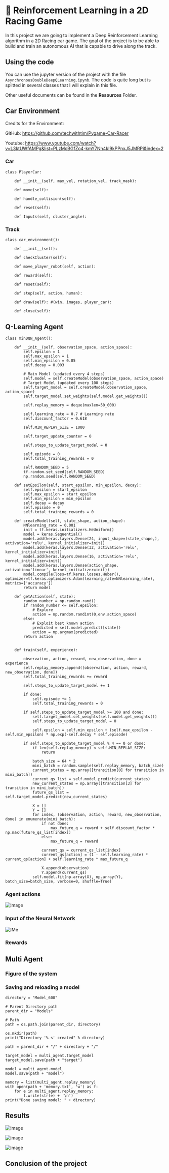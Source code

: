 # :red_car: Reinforcement Learning in a 2D Racing Game

In this project we are going to implement a Deep Reinforcement Learning algorithm in a 2D Racing car game.
The goal of the project is to be able to build and train an autonomous AI that is capable to drive along the track. 

## Using the code

You can use the jupyter version of the project with the file ```AsynchronousDoubleDeepQLearning.ipynb```.
The code is quite long but is splitted in several classes that I will explain in this file.

Other useful documents can be found in the **Resources** Folder.

## Car Environment
Credits for the Environment: 

GitHub: https://github.com/techwithtim/Pygame-Car-Racer

Youtube: https://www.youtube.com/watch?v=L3ktUWfAMPg&list=PLzMcBGfZo4-kmY7Nh4kI9kPPnxJ5JMRPj&index=2

### Car

```
class PlayerCar:

    def __init__(self, max_vel, rotation_vel, track_mask):

    def move(self):
    
    def handle_collision(self):

    def reset(self):
       
    def Inputs(self, cluster_angle):
```

### Track

```
class car_environment():

    def __init__(self):
     
    def checkCluster(self):
       
    def move_player_robot(self, action):
         
    def reward(self):
        
    def reset(self):

    def step(self, action, human):
     
    def draw(self): #(win, images, player_car):
 
    def close(self):
```

## Q-Learning Agent

```
class minDQN_Agent():
    
    def __init__(self, observation_space, action_space):
        self.epsilon = 1
        self.max_epsilon = 1
        self.min_epsilon = 0.05
        self.decay = 0.003

        # Main Model (updated every 4 steps)
        self.model = self.createModel(observation_space, action_space)
        # Target Model (updated every 100 steps)
        self.target_model = self.createModel(observation_space, action_space)
        self.target_model.set_weights(self.model.get_weights())

        self.replay_memory = deque(maxlen=50_000)
        
        self.learning_rate = 0.7 # Learning rate
        self.discount_factor = 0.618

        self.MIN_REPLAY_SIZE = 1000

        self.target_update_counter = 0

        self.steps_to_update_target_model = 0

        self.episode = 0
        self.total_training_rewards = 0
        
        self.RANDOM_SEED = 5
        tf.random.set_seed(self.RANDOM_SEED)
        np.random.seed(self.RANDOM_SEED)
        
    def setEpsilon(self, start_epsilon, min_epsilon, decay):
        self.epsilon = start_epsilon
        self.max_epsilon = start_epsilon
        self.min_epsilon = min_epsilon
        self.decay = decay
        self.episode = 0
        self.total_training_rewards = 0
    
    def createModel(self, state_shape, action_shape):
        NNlearning_rate = 0.001
        init = tf.keras.initializers.HeUniform()
        model = keras.Sequential()
        model.add(keras.layers.Dense(24, input_shape=(state_shape,), activation='relu', kernel_initializer=init))
        model.add(keras.layers.Dense(32, activation='relu', kernel_initializer=init))
        model.add(keras.layers.Dense(16, activation='relu', kernel_initializer=init))
        model.add(keras.layers.Dense(action_shape, activation='linear', kernel_initializer=init))
        model.compile(loss=tf.keras.losses.Huber(), optimizer=tf.keras.optimizers.Adam(learning_rate=NNlearning_rate), metrics=['accuracy'])
        return model
    
    def getAction(self, state):
        random_number = np.random.rand()
        if random_number <= self.epsilon:
            # Explore
            action = np.random.randint(0,env.action_space)
        else:
            # Exploit best known action
            predicted = self.model.predict([state])
            action = np.argmax(predicted)
        return action
        
        
    def train(self, experience):
        
        observation, action, reward, new_observation, done = experience
        self.replay_memory.append([observation, action, reward, new_observation, done])
        self.total_training_rewards += reward
        
        self.steps_to_update_target_model += 1
        
        if done:
            self.episode += 1
            self.total_training_rewards = 0
        
        if self.steps_to_update_target_model >= 100 and done:
            self.target_model.set_weights(self.model.get_weights())
            self.steps_to_update_target_model = 0
                
            self.epsilon = self.min_epsilon + (self.max_epsilon - self.min_epsilon) * np.exp(-self.decay * self.episode)
        
        if self.steps_to_update_target_model % 4 == 0 or done:
            if len(self.replay_memory) < self.MIN_REPLAY_SIZE:
                return

            batch_size = 64 * 2
            mini_batch = random.sample(self.replay_memory, batch_size)
            current_states = np.array([transition[0] for transition in mini_batch])
            current_qs_list = self.model.predict(current_states)
            new_current_states = np.array([transition[3] for transition in mini_batch])
            future_qs_list = self.target_model.predict(new_current_states)

            X = []
            Y = []
            for index, (observation, action, reward, new_observation, done) in enumerate(mini_batch):
                if not done:
                    max_future_q = reward + self.discount_factor * np.max(future_qs_list[index])
                else:
                    max_future_q = reward

                current_qs = current_qs_list[index]
                current_qs[action] = (1 - self.learning_rate) * current_qs[action] + self.learning_rate * max_future_q

                X.append(observation)
                Y.append(current_qs)
            self.model.fit(np.array(X), np.array(Y), batch_size=batch_size, verbose=0, shuffle=True)
```

### Agent actions

![image](https://user-images.githubusercontent.com/66775006/215754247-c332e252-9fcd-4a60-b766-27969d8f32ac.png)



### Input of the Neural Network


![IMe](https://user-images.githubusercontent.com/66775006/215752818-6acd229d-3782-4e98-9da1-8c39b33325df.jpg)


### Rewards

## Multi Agent
### Figure of the system
### Saving and reloading a model

```
directory = "Model_600"
    
# Parent Directory path 
parent_dir = "Models"
    
# Path 
path = os.path.join(parent_dir, directory) 
    
os.mkdir(path) 
print("Directory '% s' created" % directory) 
    
path = parent_dir + "/" + directory + "/"

target_model = multi_agent.target_model
target_model.save(path + "target")

model = multi_agent.model
model.save(path + "model")

memory = list(multi_agent.replay_memory)
with open(path + 'memory.txt', 'w') as f:
    for e in multi_agent.replay_memory:
        f.write(str(e) + '\n')
print("Done saving model: " + directory)

```

## Results

![image](https://user-images.githubusercontent.com/66775006/215592124-2b5531ca-5a56-460c-821a-2c71b11efd92.png)

![image](https://user-images.githubusercontent.com/66775006/215592143-03864f67-eeb6-4b3d-9f70-5ad04cf728c9.png)

![image](Resources/Animation.gif)

## Conclusion of the project


